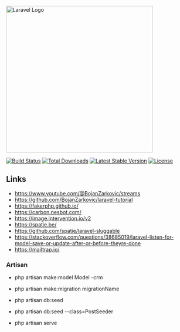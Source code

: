 <p><a href="https://laravel.com" target="_blank"><img src="https://raw.githubusercontent.com/laravel/art/master/logo-lockup/5%20SVG/2%20CMYK/1%20Full%20Color/laravel-logolockup-cmyk-red.svg" width="400" alt="Laravel Logo"></a></p>

<p>
<a href="https://github.com/laravel/framework/actions"><img src="https://github.com/laravel/framework/workflows/tests/badge.svg" alt="Build Status"></a>
<a href="https://packagist.org/packages/laravel/framework"><img src="https://img.shields.io/packagist/dt/laravel/framework" alt="Total Downloads"></a>
<a href="https://packagist.org/packages/laravel/framework"><img src="https://img.shields.io/packagist/v/laravel/framework" alt="Latest Stable Version"></a>
<a href="https://packagist.org/packages/laravel/framework"><img src="https://img.shields.io/packagist/l/laravel/framework" alt="License"></a>
</p>

## Links

- https://www.youtube.com/@BojanZarkovic/streams
- https://github.com/BojanZarkovic/laravel-tutorial
- https://fakerphp.github.io/
- https://carbon.nesbot.com/
- https://image.intervention.io/v2
- https://spatie.be/
- https://github.com/spatie/laravel-sluggable
- https://stackoverflow.com/questions/38685019/laravel-listen-for-model-save-or-update-after-or-before-theyre-done
- https://mailtrap.io/

### Artisan
- php artisan make:model Model -crm
- php artisan make:migration migrationName

- php artisan db:seed
- php artisan db:seed --class=PostSeeder

- php artisan serve


